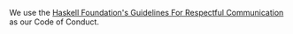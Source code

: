 We use the [Haskell Foundation's Guidelines For Respectful
Communication](https://haskell.foundation/guidelines-for-respectful-communication/)
as our Code of Conduct.
